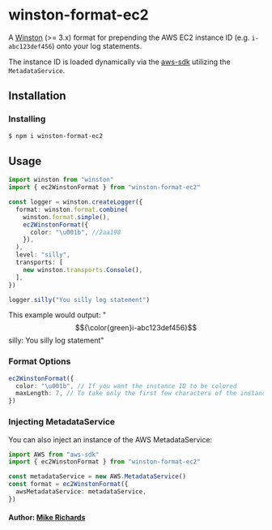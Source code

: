 # winston-format-ec2

A [Winston](https://www.npmjs.com/package/winston) (>= 3.x) format for prepending the AWS EC2 instance ID (e.g. `i-abc123def456`) onto your log statements.

The instance ID is loaded dynamically via the [aws-sdk](https://www.npmjs.com/package/aws-sdk) utilizing the `MetadataService`. 

## Installation

### Installing

``` bash
$ npm i winston-format-ec2
```

## Usage 

```typescript
import winston from "winston"
import { ec2WinstonFormat } from "winston-format-ec2"

const logger = winston.createLogger({
  format: winston.format.combine(
    winston.format.simple(),
    ec2WinstonFormat({
      color: "\u001b", //2aa198
    }),
  ),
  level: "silly",
  transports: [
    new winston.transports.Console(),
  ],
})

logger.silly("You silly log statement")
```

This example would output: "$${\color{green}i-abc123def456}$$ silly: You silly log statement"

### Format Options

```typescript
ec2WinstonFormat({
  color: "\u001b", // If you want the instance ID to be colored
  maxLength: 7, // To take only the first few characters of the instance ID instead of the whole thing
})
```

### Injecting MetadataService

You can also inject an instance of the AWS MetadataService:

```typescript
import AWS from "aws-sdk"
import { ec2WinstonFormat } from "winston-format-ec2"

const metadataService = new AWS.MetadataService()
const format = ec2WinstonFormat({
  awsMetadataService: metadataService,
})
```

#### Author: [Mike Richards](https://twitter.com/MMRichards)
